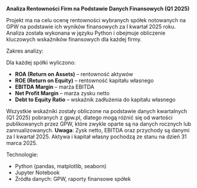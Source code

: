 **Analiza Rentowności Firm na Podstawie Danych Finansowych (Q1 2025)**

Projekt ma na celu ocenę rentowności wybranych spółek notowanych na GPW na podstawie ich wyników finansowych za I kwartał 2025 roku. 
Analiza została wykonana w języku Python i obejmuje obliczenie kluczowych wskaźników finansowych dla każdej firmy.

Zakres analizy:

Dla każdej spółki wyliczono:
- **ROA (Return on Assets)** – rentowność aktywów
- **ROE (Return on Equity)** – rentowność kapitału własnego
- **EBITDA Margin** – marża EBITDA
- **Net Profit Margin** – marża zysku netto
- **Debt to Equity Ratio** – wskaźnik zadłużenia do kapitału własnego

Wszystkie wskaźniki zostały obliczone na podstawie danych kwartalnych (Q1 2025) pobranych z gpw.pl, dlatego mogą różnić się od wartości publikowanych przez GPW, które zwykle oparte są na danych rocznych lub zannualizowanych.
**Uwaga**: Zysk netto, EBITDA oraz przychody są danymi za I kwartał 2025. Aktywa i kapitał własny pochodzą ze stanu na dzień 31 marca 2025.

Technologie:
- Python (pandas, matplotlib, seaborn)
- Jupyter Notebook
- Źródła danych: GPW, raporty finansowe spółek



